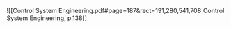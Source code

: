![[Control System Engineering.pdf#page=187&rect=191,280,541,708|Control System Engineering, p.138]]
